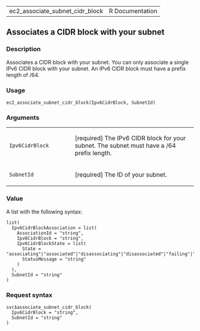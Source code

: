 <table style="width: 100%;">
<tbody>
<tr class="odd">
<td>ec2_associate_subnet_cidr_block</td>
<td style="text-align: right;">R Documentation</td>
</tr>
</tbody>
</table>

## Associates a CIDR block with your subnet

### Description

Associates a CIDR block with your subnet. You can only associate a
single IPv6 CIDR block with your subnet. An IPv6 CIDR block must have a
prefix length of /64.

### Usage

    ec2_associate_subnet_cidr_block(Ipv6CidrBlock, SubnetId)

### Arguments

<table>
<colgroup>
<col style="width: 35%" />
<col style="width: 65%" />
</colgroup>
<tbody>
<tr class="odd">
<td><code
id="ec2_associate_subnet_cidr_block_:_Ipv6CidrBlock">Ipv6CidrBlock</code></td>
<td><p>[required] The IPv6 CIDR block for your subnet. The subnet must
have a /64 prefix length.</p></td>
</tr>
<tr class="even">
<td><code
id="ec2_associate_subnet_cidr_block_:_SubnetId">SubnetId</code></td>
<td><p>[required] The ID of your subnet.</p></td>
</tr>
</tbody>
</table>

### Value

A list with the following syntax:

    list(
      Ipv6CidrBlockAssociation = list(
        AssociationId = "string",
        Ipv6CidrBlock = "string",
        Ipv6CidrBlockState = list(
          State = "associating"|"associated"|"disassociating"|"disassociated"|"failing"|"failed",
          StatusMessage = "string"
        )
      ),
      SubnetId = "string"
    )

### Request syntax

    svc$associate_subnet_cidr_block(
      Ipv6CidrBlock = "string",
      SubnetId = "string"
    )
